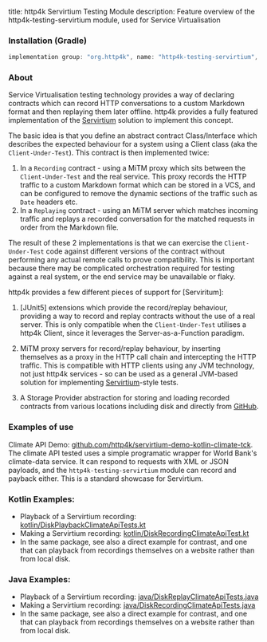 title: http4k Servirtium Testing Module
description: Feature overview of the http4k-testing-servirtium module, used for Service Virtualisation

### Installation (Gradle)

```groovy
implementation group: "org.http4k", name: "http4k-testing-servirtium", version: "4.9.3.1"
```

### About
Service Virtualisation testing technology provides a way of declaring contracts which can record HTTP conversations to a custom Markdown format and then replaying them later offline. http4k provides a fully featured implementation of the [Servirtium] solution to implement this concept.

The basic idea is that you define an abstract contract Class/Interface which describes the expected behaviour for a system using a Client class (aka the `Client-Under-Test`). This contract is then implemented twice:

1. In a `Recording` contract - using a MiTM proxy which sits between the `Client-Under-Test` and the real service. This proxy records the HTTP traffic to a custom Markdown format which can be stored in a VCS, and can be configured to remove the dynamic sections of the traffic such as `Date` headers etc. 
2. In a `Replaying` contract - using an MiTM server which matches incoming traffic and replays a recorded conversation for the matched requests in order from the Markdown file. 

The result of these 2 implementations is that we can exercise the `Client-Under-Test` code against different versions of the contract without performing any actual remote calls to prove compatibility. This is important because there may be complicated orchestration required for testing against a real system, or the end service may be unavailable or flaky.

http4k provides a few different pieces of support for [Serviritum]:

1. [JUnit5] extensions which provide the record/replay behaviour, providing a way to record and replay contracts without the use of a real server. This is only compatible when the `Client-Under-Test` utilises a http4k Client, since it leverages the Server-as-a-Function paradigm.

2. MiTM proxy servers for record/replay behaviour, by inserting themselves as a proxy in the HTTP call chain and intercepting the HTTP traffic. This is compatible with HTTP clients using any JVM technology, not just http4k services - so can be used as a general JVM-based solution for implementing [Servirtium]-style tests.

3. A Storage Provider abstraction for storing and loading recorded contracts from various locations including disk and directly from [GitHub].

### Examples of use

Climate API Demo: [github.com/http4k/servirtium-demo-kotlin-climate-tck](https://github.com/http4k/servirtium-demo-kotlin-climate-tck). The climate API tested uses a simple programatic wrapper for World Bank's climate-data service. It can respond to requests with XML or JSON payloads, and the `http4k-testing-servirtium` module can record and payback either. This is a standard showcase for Servirtium.

### Kotlin Examples:

* Playback of a Servirtium recording: [kotlin/DiskPlaybackClimateApiTests.kt](https://github.com/http4k/servirtium-demo-kotlin-climate-tck/blob/master/src/test/kotlin/servirtium/http4k/kotlin/DiskPlaybackClimateApiTests.kt)
* Making a Servirtium recording: [kotlin/DiskRecordingClimateApiTest.kt](https://github.com/http4k/servirtium-demo-kotlin-climate-tck/blob/master/src/test/kotlin/servirtium/http4k/kotlin/DiskRecordingClimateApiTest.kt)
* In the same package, see also a direct example for contrast, and one that can playback from recordings themselves on a website rather than from local disk.

### Java Examples:

* Playback of a Servirtium recording: [java/DiskReplayClimateApiTests.java](https://github.com/http4k/servirtium-demo-kotlin-climate-tck/blob/master/src/test/java/servirtium/http4k/java/DiskReplayClimateApiTests.java)
* Making a Servirtium recording: [java/DiskRecordingClimateApiTests.java](https://github.com/http4k/servirtium-demo-kotlin-climate-tck/blob/master/src/test/java/servirtium/http4k/java/DiskRecordingClimateApiTests.java)
* In the same package, see also a direct example for contrast, and one that can playback from recordings themselves on a website rather than from local disk.

[http4k]: https://http4k.org
[Servirtium]: https://servirtium.dev
[GitHub]: https://github.com
